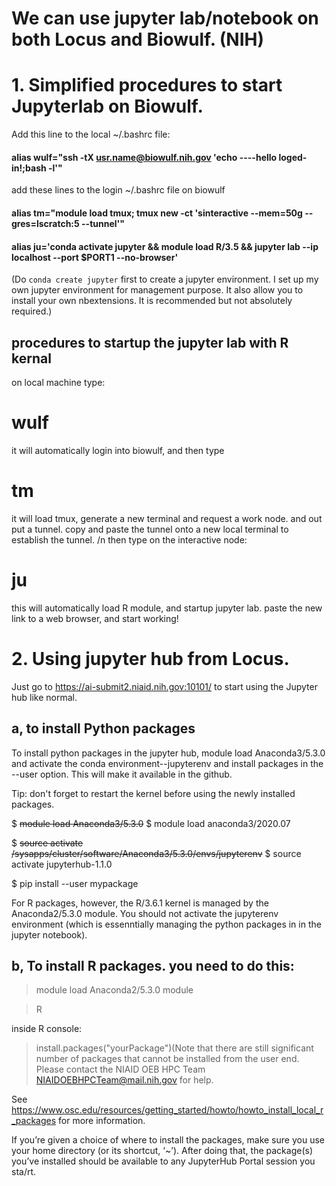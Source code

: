 # We can use jupyter lab/notebook on both Locus and Biowulf. (NIH)

# 1. Simplified procedures to start Jupyterlab on Biowulf. 
Add this line to the local ~/.bashrc file:

#### alias wulf="ssh -tX usr.name@biowulf.nih.gov 'echo ----hello loged-in!;bash -l'"
add these lines to the login ~/.bashrc file on biowulf

#### alias tm="module load tmux; tmux new -ct 'sinteractive --mem=50g --gres=lscratch:5 --tunnel'"

#### alias ju='conda activate jupyter && module load R/3.5 && jupyter lab --ip localhost --port $PORT1 --no-browser'
(Do `conda create jupyter` first to create a jupyter environment.
I set up my own jupyter environment for management purpose. It also allow you to install your own nbextensions. 
It is recommended but not absolutely required.)

## procedures to startup the jupyter lab with R kernal
on local machine type:
# wulf
it will automatically login into biowulf, and then type 
# tm
 it will load tmux, generate a new terminal and request a work node. and out put a tunnel. 
 copy and paste the tunnel onto a new local terminal to establish the tunnel. /n
 then type on the interactive node: 
# ju
 this will automatically load R module, and startup jupyter lab. 
 paste the new link to a web browser, and start working!


# 2. Using jupyter hub from Locus. 

Just go to https://ai-submit2.niaid.nih.gov:10101/ to start using the Jupyter hub like normal. 

## a, to install Python packages
To install python packages in the jupyter hub, module load Anaconda3/5.3.0 and activate the conda environment--jupyterenv and install packages in the --user option. This will make it available in the github. 

Tip: don't forget to restart the kernel before using the newly installed packages.
 
$ ~~module load Anaconda3/5.3.0~~
$ module load anaconda3/2020.07

$ ~~source activate /sysapps/cluster/software/Anaconda3/5.3.0/envs/jupyterenv~~
$ source activate jupyterhub-1.1.0

$ pip install --user mypackage

For R packages, however, the R/3.6.1 kernel is managed by the Anaconda2/5.3.0 module. You should not activate the jupyterenv environment (which is essenntially managing the python packages in in the jupyter notebook). 

## b, To install R packages. you need to do this:

> module load Anaconda2/5.3.0 module

>R

inside R console: 

> install.packages("yourPackage")(Note that there are still significant number of packages that cannot be installed from the user end. Please contact the NIAID OEB HPC Team <NIAIDOEBHPCTeam@mail.nih.gov> for help.

See https://www.osc.edu/resources/getting_started/howto/howto_install_local_r_packages for more information.
 
If you’re given a choice of where to install the packages, make sure you use your home directory (or its shortcut, ‘~’).
After doing that, the package(s) you’ve installed should be available to any JupyterHub Portal session you sta/rt.

